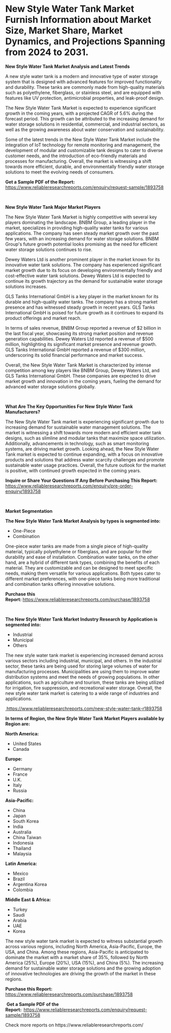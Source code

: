<p><h1>New Style Water Tank Market Furnish Information about Market Size, Market Share, Market Dynamics, and Projections Spanning from 2024 to 2031.</h1></p><p><strong>New Style Water Tank Market Analysis and Latest Trends</strong></p>
<p><p>A new style water tank is a modern and innovative type of water storage system that is designed with advanced features for improved functionality and durability. These tanks are commonly made from high-quality materials such as polyethylene, fiberglass, or stainless steel, and are equipped with features like UV protection, antimicrobial properties, and leak-proof design.</p><p>The New Style Water Tank Market is expected to experience significant growth in the coming years, with a projected CAGR of 5.6% during the forecast period. This growth can be attributed to the increasing demand for water storage solutions in residential, commercial, and industrial sectors, as well as the growing awareness about water conservation and sustainability.</p><p>Some of the latest trends in the New Style Water Tank Market include the integration of IoT technology for remote monitoring and management, the development of modular and customizable tank designs to cater to diverse customer needs, and the introduction of eco-friendly materials and processes for manufacturing. Overall, the market is witnessing a shift towards more efficient, durable, and environmentally friendly water storage solutions to meet the evolving needs of consumers.</p></p>
<p><strong>Get a Sample PDF of the Report:&nbsp;</strong> <a href="https://www.reliableresearchreports.com/enquiry/request-sample/1893758">https://www.reliableresearchreports.com/enquiry/request-sample/1893758</a></p>
<p>&nbsp;</p>
<p><strong>New Style Water Tank Major Market Players</strong></p>
<p><p>The New Style Water Tank Market is highly competitive with several key players dominating the landscape. BNBM Group, a leading player in the market, specializes in providing high-quality water tanks for various applications. The company has seen steady market growth over the past few years, with an increasing demand for water storage solutions. BNBM Group's future growth potential looks promising as the need for efficient water storage solutions continues to rise.</p><p>Dewey Waters Ltd is another prominent player in the market known for its innovative water tank solutions. The company has experienced significant market growth due to its focus on developing environmentally friendly and cost-effective water tank solutions. Dewey Waters Ltd is expected to continue its growth trajectory as the demand for sustainable water storage solutions increases.</p><p>GLS Tanks International GmbH is a key player in the market known for its durable and high-quality water tanks. The company has a strong market presence and has witnessed steady growth in recent years. GLS Tanks International GmbH is poised for future growth as it continues to expand its product offerings and market reach.</p><p>In terms of sales revenue, BNBM Group reported a revenue of $2 billion in the last fiscal year, showcasing its strong market position and revenue generation capabilities. Dewey Waters Ltd reported a revenue of $500 million, highlighting its significant market presence and revenue growth. GLS Tanks International GmbH reported a revenue of $300 million, underscoring its solid financial performance and market success.</p><p>Overall, the New Style Water Tank Market is characterized by intense competition among key players like BNBM Group, Dewey Waters Ltd, and GLS Tanks International GmbH. These companies are expected to drive market growth and innovation in the coming years, fueling the demand for advanced water storage solutions globally.</p></p>
<p>&nbsp;</p>
<p><strong>What Are The Key Opportunities For New Style Water Tank Manufacturers?</strong></p>
<p><p>The New Style Water Tank market is experiencing significant growth due to increasing demand for sustainable water management solutions. The market is witnessing a shift towards more modern and efficient water tank designs, such as slimline and modular tanks that maximize space utilization. Additionally, advancements in technology, such as smart monitoring systems, are driving market growth. Looking ahead, the New Style Water Tank market is expected to continue expanding, with a focus on innovative products and solutions that address water scarcity challenges and promote sustainable water usage practices. Overall, the future outlook for the market is positive, with continued growth expected in the coming years.</p></p>
<p><strong>Inquire or Share Your Questions If Any Before Purchasing This Report:</strong> <a href="https://www.reliableresearchreports.com/enquiry/pre-order-enquiry/1893758">https://www.reliableresearchreports.com/enquiry/pre-order-enquiry/1893758</a></p>
<p>&nbsp;</p>
<p><strong>Market Segmentation</strong></p>
<p><strong>The New Style Water Tank Market Analysis by types is segmented into:</strong></p>
<p><ul><li>One-Piece</li><li>Combination</li></ul></p>
<p><p>One-piece water tanks are made from a single piece of high-quality material, typically polyethylene or fiberglass, and are popular for their durability and ease of installation. Combination water tanks, on the other hand, are a hybrid of different tank types, combining the benefits of each material. They are customizable and can be designed to meet specific needs, making them versatile for various applications. Both types cater to different market preferences, with one-piece tanks being more traditional and combination tanks offering innovative solutions.</p></p>
<p><strong>Purchase this Report:&nbsp;</strong><a href="https://www.reliableresearchreports.com/purchase/1893758">https://www.reliableresearchreports.com/purchase/1893758</a></p>
<p>&nbsp;</p>
<p><strong>The New Style Water Tank Market Industry Research by Application is segmented into:</strong></p>
<p><ul><li>Industrial</li><li>Municipal</li><li>Others</li></ul></p>
<p><p>The new style water tank market is experiencing increased demand across various sectors including industrial, municipal, and others. In the industrial sector, these tanks are being used for storing large volumes of water for manufacturing processes. Municipalities are using them to improve water distribution systems and meet the needs of growing populations. In other applications, such as agriculture and tourism, these tanks are being utilized for irrigation, fire suppression, and recreational water storage. Overall, the new style water tank market is catering to a wide range of industries and applications.</p></p>
<p><a href="https://www.reliableresearchreports.com/new-style-water-tank-r1893758">&nbsp;https://www.reliableresearchreports.com/new-style-water-tank-r1893758</a></p>
<p><strong>In terms of Region, the New Style Water Tank Market Players available by Region are:</strong></p>
<p>
    <p> <strong> North America: </strong>
        <ul>
            <li>United States</li>
            <li>Canada</li>
        </ul>
        </p> 
    <p> <strong> Europe: </strong>
        <ul>
            <li>Germany</li>
            <li>France</li>
            <li>U.K.</li>
            <li>Italy</li>
            <li>Russia</li>
        </ul>
        </p> 
    <p> <strong> Asia-Pacific: </strong>
        <ul>
            <li>China</li>
            <li>Japan</li>
            <li>South Korea</li>
            <li>India</li>
            <li>Australia</li>
            <li>China Taiwan</li>
            <li>Indonesia</li>
            <li>Thailand</li>
            <li>Malaysia</li>
        </ul>
        </p> 
    <p> <strong> Latin America: </strong>
        <ul>
            <li>Mexico</li>
            <li>Brazil</li>
            <li>Argentina Korea</li>
            <li>Colombia</li>
        </ul>
        </p> 
    <p> <strong> Middle East & Africa: </strong>
        <ul>
            <li>Turkey</li>
            <li>Saudi</li>
            <li>Arabia</li>
            <li>UAE</li>
            <li>Korea</li>
        </ul>
    </p>
    </p>
<p><p>The new style water tank market is expected to witness substantial growth across various regions, including North America, Asia-Pacific, Europe, the USA, and China. Among these regions, Asia-Pacific is anticipated to dominate the market with a market share of 35%, followed by North America (25%), Europe (20%), USA (15%), and China (5%). The increasing demand for sustainable water storage solutions and the growing adoption of innovative technologies are driving the growth of the market in these regions.</p></p>
<p><strong>Purchase this Report: </strong><a href="https://www.reliableresearchreports.com/purchase/1893758">https://www.reliableresearchreports.com/purchase/1893758</a></p>
<p>&nbsp;<strong>Get a Sample PDF of the Report:&nbsp;&nbsp;</strong><a href="https://www.reliableresearchreports.com/enquiry/request-sample/1893758">https://www.reliableresearchreports.com/enquiry/request-sample/1893758</a></p>
<p><strong></strong></p>
<p>Check more reports on https://www.reliableresearchreports.com/</p>